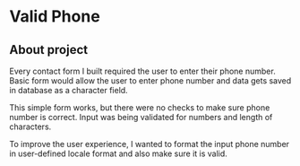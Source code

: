 # Valid Phone

## About project

Every contact form I built required the user to enter their phone number. Basic form would allow the user to enter phone number and data gets saved in database as a character field.

This simple form works, but there were no checks to make sure phone number is correct. Input was being validated for numbers and length of characters.

To improve the user experience, I wanted to format the input phone number in user-defined locale format and also make sure it is valid.

